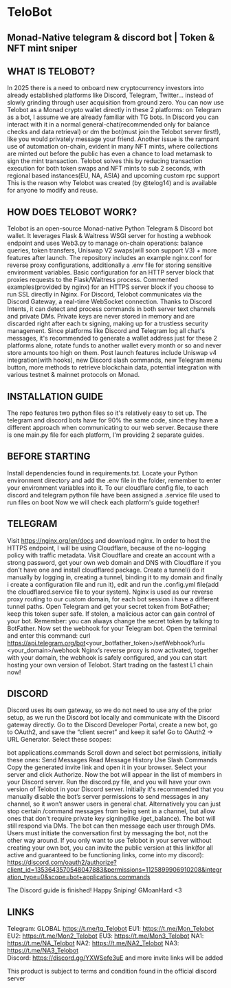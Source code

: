 # TeloBot
## Monad-Native telegram & discord bot | Token & NFT mint sniper

## WHAT IS TELOBOT?

In 2025 there is a need to onboard new cryptocurrency investors into already established platforms like Discord, Telegram, Twitter... instead of slowly grinding through user acquisition from ground zero.
You can now use Telobot as a Monad  crypto wallet directly in these 2 platforms: on Telegram as a bot, I assume we are already familiar with TG bots. In Discord you can interact with it in a normal general-chat(recommended only for balance checks and data retrieval) or dm the bot(must join the Telobot server first!), like you would privately message your friend.
Another issue is the rampant use of automation on-chain, evident in many NFT mints, where collections are minted out before the public has even a chance to load metamask to sign the mint transaction. 
Telobot solves this by reducing transaction execution for both token swaps and NFT mints to sub 2 seconds, with regional based instances(EU, NA, ASIA) and upcoming custom rpc support 
This is the reason why Telobot was created (by @telog14) and is available for anyone to modify and reuse.

## HOW DOES TELOBOT WORK?

Telobot is an open-source Monad-native Python Telegram & Discord bot wallet. It leverages Flask & Waitress WSGI server for hosting a webhook endpoint and uses Web3.py to manage on-chain operations: balance queries, token transfers, Uniswap V2 swaps(will soon support V3) + more features after launch.
The repository includes an example nginx.conf for reverse proxy configurations, additionally a .env file for storing sensitive environment variables.
Basic configuration for an HTTP server block that proxies requests to the Flask/Waitress process.
Commented examples(provided by nginx) for an HTTPS server block if you choose to run SSL directly in Nginx.
For Discord, Telobot communicates via the Discord Gateway, a real-time WebSocket connection.
Thanks to Discord Intents, it can detect and process commands in both server text channels and private DMs.
Private keys are never stored in memory and are discarded right after each tx signing, making up for a trustless security management.
Since platforms like Discord and Telegram log all chat's messages, it's recommended to generate a wallet address just for these 2 platforms alone, rotate funds to another wallet every month or so and never store amounts too high on them.
Post launch features include Uniswap v4 integration(with hooks), new Discord slash commands, new Telegram menu button, more methods to retrieve blockchain data, potential integration with various testnet & mainnet protocols on Monad.

## INSTALLATION GUIDE

The repo features two python files so it's relatively easy to set up.
The telegram and discord bots have for 90% the same code, since they have a different approach when communicating to our web server.
Because there is one main.py file for each platform, I'm providing 2 separate guides.

## BEFORE STARTING

Install dependencies found in requirements.txt.
Locate your Python environment directory and add the .env file in the folder, remember to enter your environment variables into it.
To our cloudflare config file, to each discord and telegram python file have been assigned a .service file used to run files on boot
Now we will check each platform's guide together!

## TELEGRAM

Visit https://nginx.org/en/docs and download nginx.
In order to host the HTTPS endpoint, I will be using Cloudflare, because of the no-logging policy with traffic metadata.
Visit Cloudflare and create an account with a strong password, get your own web domain and DNS with Cloudflare if you don't have one and install cloudflared package.
Create a tunnel(i do it manually by logging in, creating a tunnel, binding it to my domain and finally i create a configuration file and run it), edit and run the .config.yml file(add the cloudflared.service file to your system).
Nginx is used as our reverse proxy routing to our custom domain, for each bot session i have a different tunnel paths.
Open Telegram and get your secret token from BotFather; keep this token super safe. If stolen, a malicious actor can gain control of your bot. Remember: you can always change the secret token by talking to BotFather.
Now set the webhook for your Telegram bot. Open the terminal and enter this command:
curl https://api.telegram.org/bot<your_botfather_token>/setWebhook?url=<your_domain>/webhook
Nginx’s reverse proxy is now activated, together with your domain, the webhook is safely configured, and you can start hosting your own version of Telobot.
Start trading on the fastest L1 chain now!

## DISCORD

Discord uses its own gateway, so we do not need to use any of the prior setup, as we run the Discord bot locally and communicate with the Discord gateway directly.
Go to the Discord Developer Portal, create a new bot, go to OAuth2, and save the “client secret” and keep it safe!
Go to OAuth2 → URL Generator.
Select these scopes:

bot
applications.commands
Scroll down and select bot permissions, initially these ones:
Send Messages
Read Message History
Use Slash Commands
Copy the generated invite link and open it in your browser.
Select your server and click Authorize.
Now the bot will appear in the list of members in your Discord server.
Run the discord.py file, and you will have your own version of Telobot in your Discord server.
Initially it's recommended that you manually disable the bot’s server permissions to send messages in any channel, so it won’t answer users in general chat. Alternatively you can just stop certain /command messages from being sent in a channel, but allow ones that don't require private key signing(like /get_balance). The bot will still respond via DMs.
The bot can then message each user through DMs. Users must initiate the conversation first by messaging the bot, not the other way around.
If you only want to use Telobot in your server without creating your own bot, you can invite the public version at this link(for all active and guaranteed to be functioning links, come into my discord):
https://discord.com/oauth2/authorize?client_id=1353643570548047883&permissions=1125899906910208&integration_type=0&scope=bot+applications.commands  

The Discord guide is finished! Happy Sniping! GMoanHard <3

## LINKS

Telegram: GLOBAL https://t.me/tg_Telobot EU1: https://t.me/Mon_Telobot EU2: https://t.me/Mon2_Telobot EU3: https://t.me/Mon3_Telobot NA1: https://t.me/NA_Telobot NA2: https://t.me/NA2_Telobot NA3: https://t.me/NA3_Telobot  
Discord: https://discord.gg/YXWSefe3uE and more invite links will be added

This product is subject to terms and condition found in the official discord server
